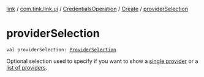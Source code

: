 [link](../../../index.md) / [com.tink.link.ui](../../index.md) / [CredentialsOperation](../index.md) / [Create](index.md) / [providerSelection](./provider-selection.md)

# providerSelection

`val providerSelection: `[`ProviderSelection`](../../-provider-selection/index.md)

Optional selection used to specify if you want to show a
[single provider](../../-provider-selection/-single-provider/index.md) or a [list of providers](../../-provider-selection/-provider-list/index.md).

